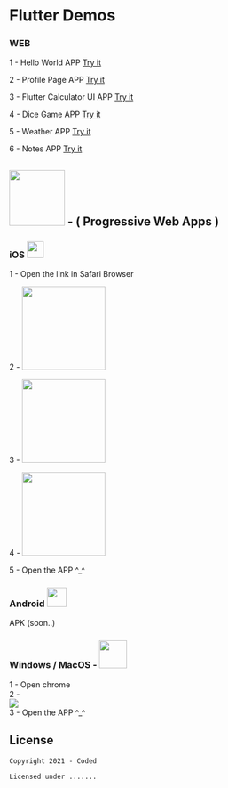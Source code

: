 # Flutter Demos


### WEB <img src="https://user-images.githubusercontent.com/24327781/118701631-8e698b80-b7d9-11eb-914f-81b1b11a8693.png" width="15"/>

1 - Hello World APP
[Try it](https://flutter-examples-coded.web.app/hello-world-app/#/)

2 - Profile Page APP
[Try it](https://flutter-examples-coded.web.app/profile-page-app/#/)

3 - Flutter Calculator UI APP
[Try it](https://flutter-examples-coded.web.app/calculator-ui-app/#/)

4 - Dice Game APP
[Try it](https://flutter-examples-coded.web.app/dice-game-app/#/)

5 - Weather APP
[Try it](https://flutter-examples-coded.web.app/weather-app/#/)

6 - Notes APP
[Try it](https://flutter-examples-coded.web.app/notes-app/#/)


## <img src="https://developer.mozilla.org/en-US/docs/Web/Progressive_web_apps/pwa.png" width="100" /> - ( Progressive Web Apps )  

### iOS <img src="https://user-images.githubusercontent.com/24327781/118701218-156a3400-b7d9-11eb-8fd0-4f0cd20fc6c8.png" width="30"/>


  1 - Open the link in Safari Browser
  
  2 - <img src="https://user-images.githubusercontent.com/24327781/118699380-139f7100-b7d7-11eb-814c-1b76fefbb4d4.PNG" width="150" />
  
  3 - <img src="https://user-images.githubusercontent.com/24327781/118699455-2ca82200-b7d7-11eb-91ef-0b0fe2e09251.PNG" width="150" />
  
  4 - <img src="https://user-images.githubusercontent.com/24327781/118699485-35005d00-b7d7-11eb-9f7c-89a015b41f33.PNG" width="150" />
  
  5 - Open the APP ^_^
  
### Android <img src="https://user-images.githubusercontent.com/24327781/118701393-48acc300-b7d9-11eb-83b4-102552da9127.png" width="35"/>

  APK (soon..)

### Windows / MacOS - <img src="https://developer.mozilla.org/en-US/docs/Web/Progressive_web_apps/pwa.png" width="50" />
  1 - Open chrome  </br>
  2 - </br> <img src="https://user-images.githubusercontent.com/24327781/118702138-2798a200-b7da-11eb-8572-b5d2cc77c5ad.png"/> </br>
  3 - Open the APP ^_^
  
## License

    Copyright 2021 - Coded

    Licensed under .......


